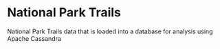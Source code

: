 # National Park Trails

National Park Trails data that is loaded into a database for analysis using Apache Cassandra


